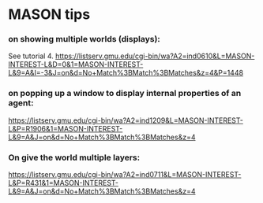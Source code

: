 MASON tips
====

### on showing multiple worlds (displays):

See tutorial 4.
https://listserv.gmu.edu/cgi-bin/wa?A2=ind0610&L=MASON-INTEREST-L&D=0&1=MASON-INTEREST-L&9=A&I=-3&J=on&d=No+Match%3BMatch%3BMatches&z=4&P=1448

### on popping up a window to display internal properties of an agent:

https://listserv.gmu.edu/cgi-bin/wa?A2=ind1209&L=MASON-INTEREST-L&P=R1906&1=MASON-INTEREST-L&9=A&J=on&d=No+Match%3BMatch%3BMatches&z=4

### On give the world multiple layers:

https://listserv.gmu.edu/cgi-bin/wa?A2=ind0711&L=MASON-INTEREST-L&P=R431&1=MASON-INTEREST-L&9=A&J=on&d=No+Match%3BMatch%3BMatches&z=4
